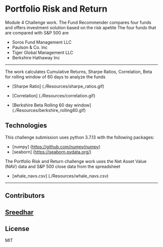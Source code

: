 # Portfolio Risk and Return
Module 4 Challenge work. The Fund Recommender compares four funds and offers investment solution based on the risk apetite
The four funds that are compared with S&P 500 are
* Soros Fund Management LLC
* Paulson & Co. Inc
* Tiger Global Management LLC
* Berkshire Hathaway Inc
---

The work calculates Cumulative Returns, Sharpe Ratios, Correlation, Beta for rolling window of 60 days to analyze the funds

* [Sharpe Ratio] (./Resources/sharpe_ratios.gif)

* [Correlation] (./Resources/correlation.gif)

* [Berkshire Beta Rolling 60 day window] (./Resources/berkshire_rolling60.gif)

## Technologies

This challenge submission uses python 3.7.13 with the following packages:

* [numpy] (https://github.com/numpy/numpy)
* [seaborn] (https://seaborn.pydata.org/)

The Portfolio Risk and Return challenge work uses the Net Asset Value (NAV) data and S&P 500 close data from the spreadsheet

* [whale_navs.csv] (./Resources/whale_navs.csv)
---

## Contributors

[Sreedhar](j_sreedhar@yahoo.com)
---

## License

MIT
